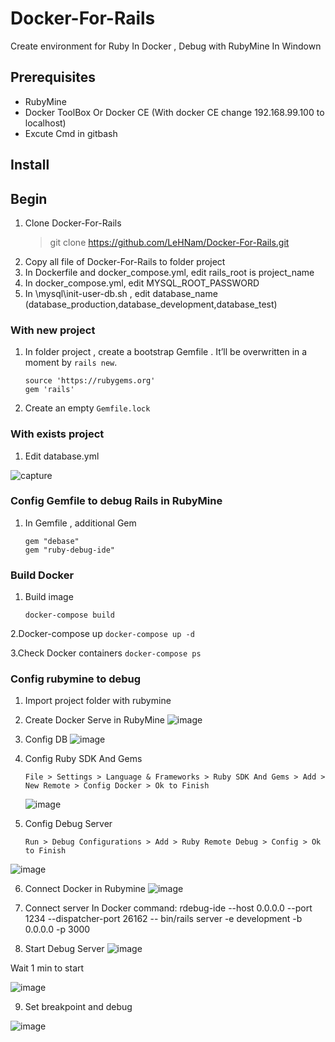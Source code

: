 # Docker-For-Rails
Create environment for Ruby In Docker , Debug with RubyMine In Windown
## Prerequisites
   * RubyMine
   * Docker ToolBox Or Docker CE (With docker CE change 192.168.99.100 to localhost)
   * Excute Cmd in gitbash
## Install
## Begin 
   1. Clone Docker-For-Rails
       > git clone https://github.com/LeHNam/Docker-For-Rails.git
   2.  Copy all file of Docker-For-Rails to folder project
   3.  In Dockerfile and docker_compose.yml, edit rails_root is project_name
   4.  In docker_compose.yml, edit MYSQL_ROOT_PASSWORD
   5.  In \mysql\init-user-db.sh , edit database_name (database_production,database_development,database_test)
### With new project
   1. In folder project , create a bootstrap Gemfile . It’ll be overwritten in a moment by `rails new`.
      ```
      source 'https://rubygems.org' 
      gem 'rails'
      ```
   2. Create an empty `Gemfile.lock` 
### With exists project
   1. Edit database.yml

![capture](https://user-images.githubusercontent.com/38838516/49878633-a1364400-fe5a-11e8-9836-26164b1ac710.PNG)

### Config Gemfile to debug Rails in RubyMine
1. In Gemfile , additional Gem
      ```
      gem "debase"
      gem "ruby-debug-ide"
      ```
### Build Docker
1. Build image
      ```
      docker-compose build
      ```
2.Docker-compose up
      ```
      docker-compose up -d
      ```
      
3.Check Docker containers
      ```
      docker-compose ps
      ```
### Config rubymine to debug
1. Import project folder with rubymine
2. Create Docker Serve in RubyMine
![image](https://user-images.githubusercontent.com/38838516/49879179-ffaff200-fe5b-11e8-9257-1488802d7196.png)

3. Config DB
![image](https://user-images.githubusercontent.com/38838516/49879328-51587c80-fe5c-11e8-8f0a-3ef57e60c36f.png)

4. Config Ruby SDK And Gems
      ```
      File > Settings > Language & Frameworks > Ruby SDK And Gems > Add > New Remote > Config Docker > Ok to Finish
      ```
      ![image](https://user-images.githubusercontent.com/38838516/49879583-dcd20d80-fe5c-11e8-9815-eb678d3ebf3b.png)

5. Config Debug Server
      ```
      Run > Debug Configurations > Add > Ruby Remote Debug > Config > Ok to Finish
      ```

![image](https://user-images.githubusercontent.com/38838516/49879929-a052e180-fe5d-11e8-94a0-8fab6e0f0fca.png)

6. Connect Docker in Rubymine
![image](https://user-images.githubusercontent.com/38838516/49880693-48b57580-fe5f-11e8-893d-d61cfee7c6d1.png)

7. Connect server In Docker
command: rdebug-ide --host 0.0.0.0 --port 1234 --dispatcher-port 26162 -- bin/rails server -e development -b 0.0.0.0 -p 3000

8. Start Debug Server
![image](https://user-images.githubusercontent.com/38838516/49879884-83b6a980-fe5d-11e8-90a8-5c7124cecaad.png)

Wait 1 min to start 

![image](https://user-images.githubusercontent.com/38838516/49880747-64b91700-fe5f-11e8-91f7-38aa459e4996.png)

9. Set breakpoint and debug

![image](https://user-images.githubusercontent.com/38838516/49881009-e7da6d00-fe5f-11e8-9b01-44ec08c8ac43.png)

  
      
